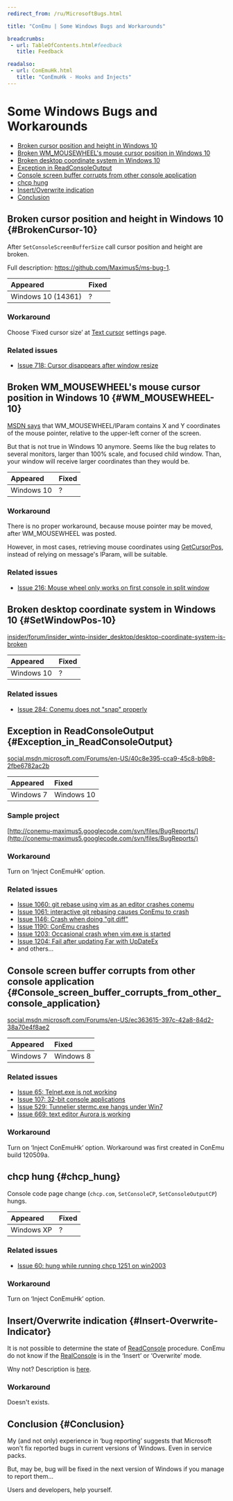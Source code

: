 ```yaml
---
redirect_from: /ru/MicrosoftBugs.html

title: "ConEmu | Some Windows Bugs and Workarounds"

breadcrumbs:
 - url: TableOfContents.html#feedback
   title: Feedback

readalso:
 - url: ConEmuHk.html
   title: "ConEmuHk - Hooks and Injects"
---
```


# Some Windows Bugs and Workarounds

* [Broken cursor position and height in Windows 10](#BrokenCursor-10)
* [Broken WM_MOUSEWHEEL's mouse cursor position in Windows 10](#WM_MOUSEWHEEL-10)
* [Broken desktop coordinate system in Windows 10](#SetWindowPos-10)
* [Exception in ReadConsoleOutput](#Exception_in_ReadConsoleOutput)
* [Console screen buffer corrupts from other console application](#Console_screen_buffer_corrupts_from_other_console_application)
* [chcp hung](#chcp_hung)
* [Insert/Overwrite indication](#Insert-Overwrite-Indicator)
* [Conclusion](#Conclusion)





## Broken cursor position and height in Windows 10  {#BrokenCursor-10}

After `SetConsoleScreenBufferSize` call cursor position and height are broken.

Full description: <https://github.com/Maximus5/ms-bug-1>.

| Appeared | Fixed |
|:--------|:------|
| Windows 10 (14361) | ? |

### Workaround

Choose ‘Fixed cursor size’ at [Text cursor](SettingsTextCursor.html) settings page.

### Related issues

* [Issue 718: Cursor disappears after window resize](https://github.com/Maximus5/ConEmu/issues/718)




## Broken WM_MOUSEWHEEL's mouse cursor position in Windows 10  {#WM_MOUSEWHEEL-10}

[MSDN says](https://msdn.microsoft.com/en-us/library/windows/desktop/ms645617.aspx)
that WM_MOUSEWHEEL/lParam contains X and Y coordinates of the mouse pointer,
relative to the upper-left corner of the screen.

But that is not true in Windows 10 anymore.
Seems like the bug relates to several monitors, larger than 100% scale,
and focused child window.
Than, your window will receive larger coordinates than they would be.

| Appeared | Fixed |
|:--------|:------|
| Windows 10 | ? |

### Workaround

There is no proper workaround, because mouse pointer may be moved,
after WM_MOUSEWHEEL was posted.

However, in most cases, retrieving mouse coordinates using
[GetCursorPos](https://msdn.microsoft.com/en-us/library/windows/desktop/ms648390.aspx),
instead of relying on message's lParam, will be suitable.

### Related issues

* [Issue 216: Mouse wheel only works on first console in split window](https://github.com/Maximus5/ConEmu/issues/216)




## Broken desktop coordinate system in Windows 10  {#SetWindowPos-10}

[insider/forum/insider_wintp-insider_desktop/desktop-coordinate-system-is-broken](http://answers.microsoft.com/en-us/insider/forum/insider_wintp-insider_desktop/desktop-coordinate-system-is-broken/9e6fd9ab-6d27-45e0-bb55-4c868cd6ac45)

| Appeared | Fixed |
|:--------|:------|
| Windows 10 | ? |

### Related issues

* [Issue 284: Conemu does not "snap" properly](https://github.com/Maximus5/ConEmu/issues/284)




## Exception in ReadConsoleOutput  {#Exception_in_ReadConsoleOutput}

[social.msdn.microsoft.com/Forums/en-US/40c8e395-cca9-45c8-b9b8-2fbe6782ac2b](http://social.msdn.microsoft.com/Forums/en-US/40c8e395-cca9-45c8-b9b8-2fbe6782ac2b)


| Appeared | Fixed |
|:--------|:------|
| Windows 7 | Windows 10 |

### Sample project

[http://conemu-maximus5.googlecode.com/svn/files/BugReports/](http://conemu-maximus5.googlecode.com/svn/files/BugReports/)

### Workaround

Turn on ‘Inject ConEmuHk’ option.

### Related issues

* [Issue 1060: git rebase using vim as an editor crashes conemu](https://github.com/Maximus5/conemu-old-issues/issues/1060)
* [Issue 1061: interactive git rebasing causes ConEmu to crash](https://github.com/Maximus5/conemu-old-issues/issues/1061)
* [Issue 1146: Crash when doing "git diff"](https://github.com/Maximus5/conemu-old-issues/issues/1146)
* [Issue 1190: ConEmu crashes](https://github.com/Maximus5/conemu-old-issues/issues/1190)
* [Issue 1203: Occasional crash when vim.exe is started](https://github.com/Maximus5/conemu-old-issues/issues/1203)
* [Issue 1204: Fail after updating Far with UpDateEx](https://github.com/Maximus5/conemu-old-issues/issues/1204)
* and others...




## Console screen buffer corrupts from other console application  {#Console_screen_buffer_corrupts_from_other_console_application}

[social.msdn.microsoft.com/Forums/en-US/ec363615-397c-42a8-84d2-38a70e4f8ae2](http://social.msdn.microsoft.com/Forums/en-US/ec363615-397c-42a8-84d2-38a70e4f8ae2)

| Appeared | Fixed |
|:--------|:------|
| Windows 7 | Windows 8 |

### Related issues

* [Issue 65: Telnet.exe is not working](https://github.com/Maximus5/conemu-old-issues/issues/65)
* [Issue 107: 32-bit console applications](https://github.com/Maximus5/conemu-old-issues/issues/107)
* [Issue 529: Tunnelier stermc.exe hangs under Win7](https://github.com/Maximus5/conemu-old-issues/issues/529)
* [Issue 669: text editor Aurora is working](https://github.com/Maximus5/conemu-old-issues/issues/669)


### Workaround

Turn on ‘Inject ConEmuHk’ option. Workaround was first created in ConEmu build 120509a.




## chcp hung  {#chcp_hung}

Console code page change (`chcp.com`, `SetConsoleCP`, `SetConsoleOutputCP`) hungs.


| Appeared | Fixed |
|:--------|:------|
| Windows XP | ? |

### Related issues

* [Issue 60: hung while running chcp 1251 on win2003](https://github.com/Maximus5/conemu-old-issues/issues/60)

### Workaround

Turn on ‘Inject ConEmuHk’ option.




## Insert/Overwrite indication  {#Insert-Overwrite-Indicator}

It is not possible to determine the state of
[ReadConsole](https://msdn.microsoft.com/en-us/library/windows/desktop/ms684958.aspx)
procedure.
ConEmu do not know if the [RealConsole](RealConsole.html)
is in the ‘Insert’ or ‘Overwrite’ mode.

Wny not? Description is [here](InsertOverwrite.html).

### Workaround

Doesn't exists.




## Conclusion  {#Conclusion}

My (and not only) experience in ‘bug reporting’ suggests that
Microsoft won't fix reported bugs in current versions of Windows.
Even in service packs.

But, may be, bug will be fixed in the next version of Windows
if you manage to report them...

Users and developers, help yourself.
